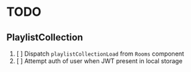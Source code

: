 # TODO

## PlaylistCollection

1. [ ] Dispatch `playlistCollectionLoad` from `Rooms` component
1. [ ] Attempt auth of user when JWT present in local storage
